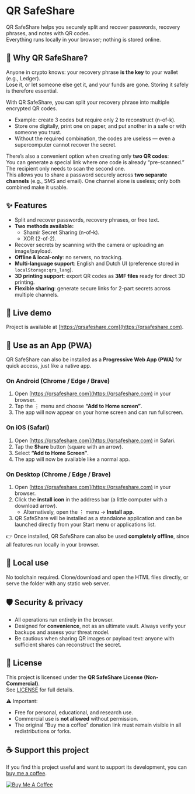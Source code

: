# QR SafeShare
QR SafeShare helps you securely split and recover passwords, recovery phrases, and notes with QR codes.  
Everything runs locally in your browser; nothing is stored online.

## 🔐 Why QR SafeShare?
Anyone in crypto knows: your recovery phrase **is the key** to your wallet (e.g., Ledger).  
Lose it, or let someone else get it, and your funds are gone. Storing it safely is therefore essential.  

With QR SafeShare, you can split your recovery phrase into multiple encrypted QR codes.  
- Example: create 3 codes but require only 2 to reconstruct (n-of-k).  
- Store one digitally, print one on paper, and put another in a safe or with someone you trust.  
- Without the required combination, the codes are useless — even a supercomputer cannot recover the secret.  

There’s also a convenient option when creating only **two QR codes**:  
You can generate a special link where one code is already “pre-scanned.” The recipient only needs to scan the second one.  
This allows you to share a password securely across **two separate channels** (e.g., SMS and email). One channel alone is useless; only both combined make it usable.  

## ✨ Features
- Split and recover passwords, recovery phrases, or free text.  
- **Two methods available:**  
  - Shamir Secret Sharing (n-of-k).  
  - XOR (2-of-2).  
- Recover secrets by scanning with the camera or uploading an image/payload.  
- **Offline & local-only**: no servers, no tracking.  
- **Multi-language support**: English and Dutch UI (preference stored in `localStorage:qrs_lang`).  
- **3D printing support**: export QR codes as **3MF files** ready for direct 3D printing.  
- **Flexible sharing**: generate secure links for 2-part secrets across multiple channels.

## 🚀 Live demo
Project is available at [https://qrsafeshare.com](https://qrsafeshare.com).

## 📱 Use as an App (PWA)  

QR SafeShare can also be installed as a **Progressive Web App (PWA)** for quick access, just like a native app.  

### On Android (Chrome / Edge / Brave)  
1. Open [https://qrsafeshare.com](https://qrsafeshare.com) in your browser.  
2. Tap the ⋮ menu and choose **“Add to Home screen”**.  
3. The app will now appear on your home screen and can run fullscreen.  

### On iOS (Safari)  
1. Open [https://qrsafeshare.com](https://qrsafeshare.com) in Safari.  
2. Tap the **Share** button (square with an arrow).  
3. Select **“Add to Home Screen”**.  
4. The app will now be available like a normal app.  

### On Desktop (Chrome / Edge / Brave)  
1. Open [https://qrsafeshare.com](https://qrsafeshare.com) in your browser.  
2. Click the **install icon** in the address bar (a little computer with a download arrow).  
   - Alternatively, open the ⋮ menu → **Install app**.  
3. QR SafeShare will be installed as a standalone application and can be launched directly from your Start menu or applications list.  

👉 Once installed, QR SafeShare can also be used **completely offline**, since all features run locally in your browser.  

## 🔧 Local use
No toolchain required. Clone/download and open the HTML files directly, or serve the folder with any static web server.

## 🛡️ Security & privacy
- All operations run entirely in the browser.  
- Designed for **convenience**, not as an ultimate vault. Always verify your backups and assess your threat model.  
- Be cautious when sharing QR images or payload text: anyone with sufficient shares can reconstruct the secret.  

## 📜 License  
This project is licensed under the **QR SafeShare License (Non-Commercial)**.  
See [LICENSE](./LICENSE.md) for full details.  

⚠️ Important:  
- Free for personal, educational, and research use.  
- Commercial use is **not allowed** without permission.  
- The original “Buy me a coffee” donation link must remain visible in all redistributions or forks.  

## ☕ Support this project
If you find this project useful and want to support its development, you can [buy me a coffee](https://buymeacoffee.com/qrsafeshare).

[![Buy Me A Coffee](https://img.buymeacoffee.com/button-api/?text=Buy%20me%20a%20coffee&emoji=☕&slug=qrsafeshare&button_colour=FFDD00&font_colour=000000&font_family=Cookie&outline_colour=000000&coffee_colour=ffffff)](https://buymeacoffee.com/qrsafeshare)
